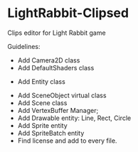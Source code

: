 LightRabbit-Clipsed
===================

Clips editor for Light Rabbit game


Guidelines:

- Add Camera2D class
- Add DefaultShaders class
* Add Entity class
- Add SceneObject virtual class
- Add Scene class
- Add VertexBuffer Manager;
- Add Drawable entity: Line, Rect, Circle
- Add Sprite entity
- Add SpriteBatch entity
- Find license and add to every file.
